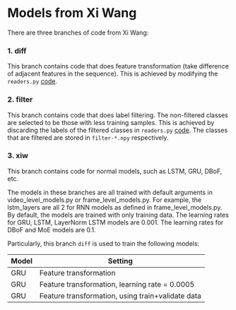# Models from Xi Wang
There are three branches of code from Xi Wang:

### 1. diff

  This branch contains code that does feature transformation (take difference of adjacent features in the sequence).
  This is achieved by modifying the `readers.py` [code](https://github.com/forwchen/yt8m/blob/diff/readers.py#L197).
    
### 2. filter

  This branch contains code that does label filtering. The non-filtered classes are selected to be those with less training samples.
  This is achieved by discarding the labels of the filtered classes in `readers.py` [code](https://github.com/forwchen/yt8m/blob/master/yt8m-xiw/filter/readers.py#L129).
  The classes that are filtered are stored in `filter-*.npy` respectively.
  
### 3. xiw

  This branch contains code for normal models, such as LSTM, GRU, DBoF, etc.

The models in these branches are all trained with default arguments in video_level_models.py or frame_level_models.py. For example, the lstm_layers are all 2 for RNN models as defined in frame_level_models.py. By default, the models are trained with only training data. The learning rates for GRU, LSTM, LayerNorm LSTM models are 0.001. The learning rates for DBoF and MoE models are 0.1.

Particularly, this branch `diff` is used to train the following models:

|Model|Setting|
| --- | --- |
|GRU|Feature transformation|
|GRU|Feature transformation, learning rate = 0.0005|
|GRU|Feature transformation, using train+validate data|
